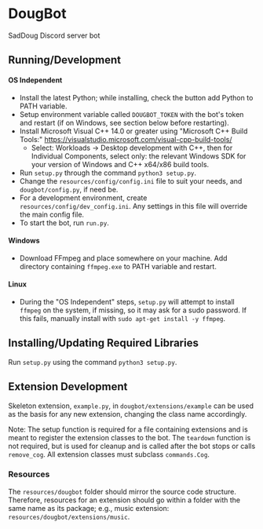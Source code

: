 # DougBot
SadDoug Discord server bot

## Running/Development

#### OS Independent
* Install the latest Python; while installing, check the button add Python to PATH variable.
* Setup environment variable called `DOUGBOT_TOKEN` with the bot's token and restart (if on Windows, see section 
  below before restarting).
* Install Microsoft Visual C++ 14.0 or greater using "Microsoft C++ Build Tools:" 
  https://visualstudio.microsoft.com/visual-cpp-build-tools/
  * Select: Workloads → Desktop development with C++, then for Individual Components, select only: the relevant 
    Windows SDK for your version of Windows and C++ x64/x86 build tools.
* Run `setup.py` through the command `python3 setup.py`.
* Change the `resources/config/config.ini` file to suit your needs, and `dougbot/config.py`, if need be.
* For a development environment, create `resources/config/dev_config.ini`. Any settings in this file will override the 
  main config file.
* To start the bot, run `run.py`.

#### Windows
* Download FFmpeg and place somewhere on your machine. Add directory containing `ffmpeg.exe` to PATH variable and 
  restart.

#### Linux
* During the "OS Independent" steps, `setup.py` will attempt to install `ffmpeg` on the system, if missing, so it may 
  ask for a sudo password. If this fails, manually install with `sudo apt-get install -y ffmpeg`.

## Installing/Updating Required Libraries
Run `setup.py` using the command `python3 setup.py`.

## Extension Development
Skeleton extension, `example.py`, in `dougbot/extensions/example` can be used as the basis for any new extension, 
changing the class name accordingly.

Note: The setup function is required for a file containing extensions and is meant to register the extension classes 
to the bot. The `teardown` function is not required, but is used for cleanup and is called after the bot stops or calls
`remove_cog`. All extension classes must subclass `commands.Cog`.

### Resources
The `resources/dougbot` folder should mirror the source code structure. Therefore, resources for an extension should go 
within a folder with the same name as its package; e.g., music extension: `resources/dougbot/extensions/music`.
